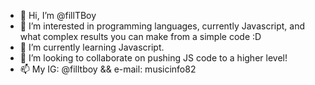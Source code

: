 - 👋 Hi, I’m @fillTBoy
- 👀 I’m interested in programming languages, currently Javascript, and what complex results you can make from a simple code :D
- 🌱 I’m currently learning Javascript.
- 💞️ I’m looking to collaborate on pushing JS code to a higher level!
- 📫 My IG: @filltboy && e-mail: musicinfo82

<!---
fillTBoy/fillTBoy is a ✨ special ✨ repository because its `README.md` (this file) appears on your GitHub profile.
You can click the Preview link to take a look at your changes.
--->
